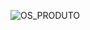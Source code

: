 ![OS_PRODUTO](https://github.com/RubemCoutinho/OS/assets/132609817/5cdefd33-47c6-47c2-bbb7-ae2f2e724fa6)
